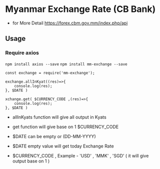 # Myanmar Exchange Rate (CB Bank)

- for More Detail https://forex.cbm.gov.mm/index.php/api


## Usage

### Require axios

`npm install axios --save`
`npm install mm-exchange --save`

```const exchange = require('mm-exchange');```

```
exchange.allInKyat((res)=>{
    console.log(res);
}, $DATE )
```

```
xchange.get( $CURRENCY_CODE ,(res)=>{
    console.log(res);
}, $DATE )
```

- allInKyats function will give all output in Kyats 
- get function will give base on 1 $CURRENCY_CODE

- $DATE can be empty or (DD-MM-YYYY) 
- $DATE empty value will get today Exchange Rate
- $CURRENCY_CODE , Example - 'USD' , 'MMK' , 'SGD' ( it will give output base on 1 )
